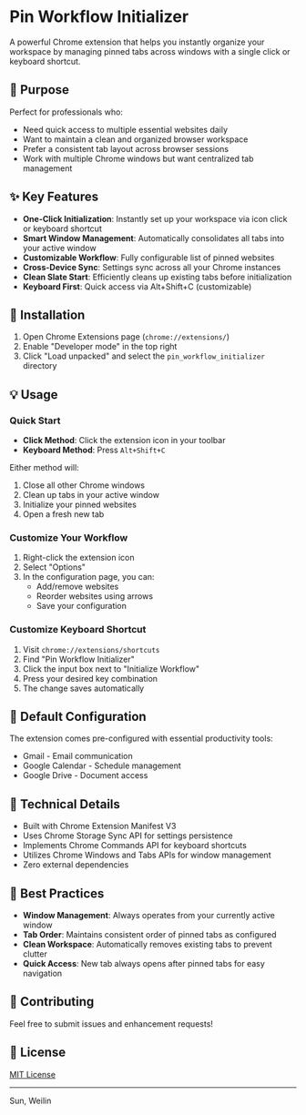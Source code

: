 # Pin Workflow Initializer

A powerful Chrome extension that helps you instantly organize your workspace by managing pinned tabs across windows with a single click or keyboard shortcut.

## 🎯 Purpose

Perfect for professionals who:

- Need quick access to multiple essential websites daily
- Want to maintain a clean and organized browser workspace
- Prefer a consistent tab layout across browser sessions
- Work with multiple Chrome windows but want centralized tab management

## ✨ Key Features

- **One-Click Initialization**: Instantly set up your workspace via icon click or keyboard shortcut
- **Smart Window Management**: Automatically consolidates all tabs into your active window
- **Customizable Workflow**: Fully configurable list of pinned websites
- **Cross-Device Sync**: Settings sync across all your Chrome instances
- **Clean Slate Start**: Efficiently cleans up existing tabs before initialization
- **Keyboard First**: Quick access via Alt+Shift+C (customizable)

## 🚀 Installation

1. Open Chrome Extensions page (`chrome://extensions/`)
2. Enable "Developer mode" in the top right
3. Click "Load unpacked" and select the `pin_workflow_initializer` directory

## 💡 Usage

### Quick Start

- **Click Method**: Click the extension icon in your toolbar
- **Keyboard Method**: Press `Alt+Shift+C`

Either method will:

1. Close all other Chrome windows
2. Clean up tabs in your active window
3. Initialize your pinned websites
4. Open a fresh new tab

### Customize Your Workflow

1. Right-click the extension icon
2. Select "Options"
3. In the configuration page, you can:
   - Add/remove websites
   - Reorder websites using arrows
   - Save your configuration

### Customize Keyboard Shortcut

1. Visit `chrome://extensions/shortcuts`
2. Find "Pin Workflow Initializer"
3. Click the input box next to "Initialize Workflow"
4. Press your desired key combination
5. The change saves automatically

## 📌 Default Configuration

The extension comes pre-configured with essential productivity tools:

- Gmail - Email communication
- Google Calendar - Schedule management
- Google Drive - Document access

## 🔧 Technical Details

- Built with Chrome Extension Manifest V3
- Uses Chrome Storage Sync API for settings persistence
- Implements Chrome Commands API for keyboard shortcuts
- Utilizes Chrome Windows and Tabs APIs for window management
- Zero external dependencies

## 💪 Best Practices

- **Window Management**: Always operates from your currently active window
- **Tab Order**: Maintains consistent order of pinned tabs as configured
- **Clean Workspace**: Automatically removes existing tabs to prevent clutter
- **Quick Access**: New tab always opens after pinned tabs for easy navigation

## 🤝 Contributing

Feel free to submit issues and enhancement requests!

## 📝 License

[MIT License](LICENSE)

---

Sun, Weilin
